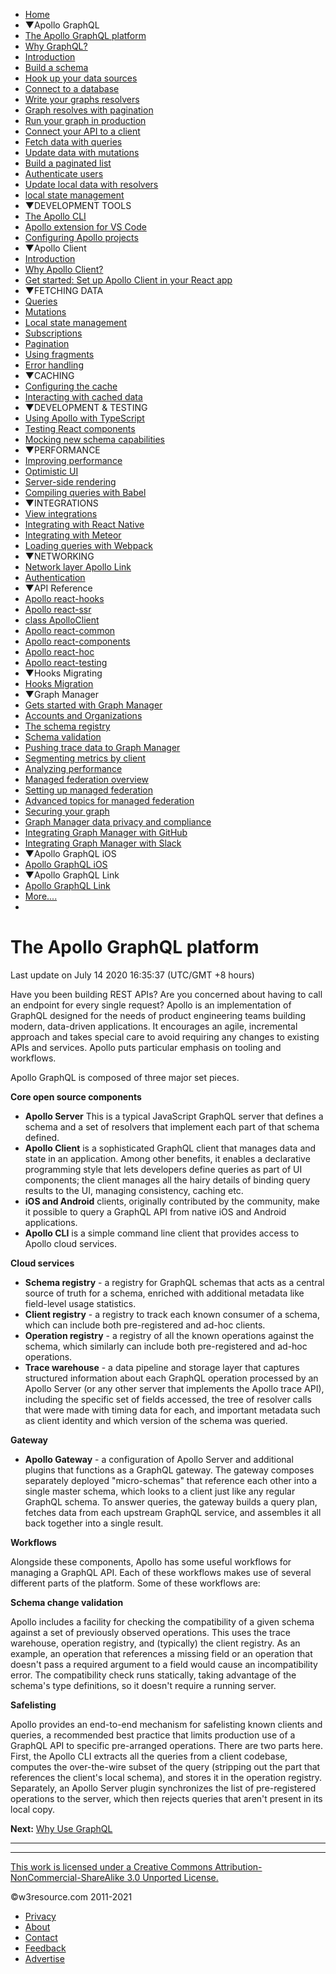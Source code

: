  


- [Home](/index.php)
- ▼Apollo GraphQL
- [The Apollo GraphQL platform](/apollo-graphql/the-apollo-graphql-platform.php)
- [Why GraphQL?](/apollo-graphql/why-use-apollo-graphql.php)
- [Introduction](/apollo-graphql/introduction.php)
- [Build a schema](/apollo-graphql/build-a-schema.php)
- [Hook up your data sources](/apollo-graphql/hook-up-your-data-sources.php)
- [Connect to a database](/apollo-graphql/connect-a-database.php)
- [Write your graphs resolvers](/apollo-graphql/write-your-graphs-resolvers.php)
- [Graph resolves with pagination](/apollo-graphql/resolvers-with-paginated-queries.php)
- [Run your graph in production](/apollo-graphql/run-your-graph-in-production.php)
- [Connect your API to a client](/apollo-graphql/connect-your-api-to-a-client.php)
- [Fetch data with queries](/apollo-graphql/fetch-data-with-queries.php)
- [Update data with mutations](/apollo-graphql/update-data-with-mutations.php)
- [Build a paginated list](/apollo-graphql/build-a-paginated-list.php)
- [Authenticate users](/apollo-graphql/authenticate-users.php)
- [Update local data with resolvers](/apollo-graphql/update-local-data-with-resolvers.php)
- [local state management](/apollo-graphql/local-state-management.php)
- ▼DEVELOPMENT TOOLS
- [The Apollo CLI](/apollo-graphql/the-apollo-cli.php)
- [Apollo extension for VS Code](/apollo-graphql/apollo-extension-for-vs-code.php)
- [Configuring Apollo projects](/apollo-graphql/configuring-apollo-projects.php)
- ▼Apollo Client
- [Introduction](/apollo-graphql/apollo-client-introduction.php)
- [Why Apollo Client?](/apollo-graphql/why-apollo-client.php)
- [Get started: Set up Apollo Client in your React app](/apollo-graphql/get-started-set-up-apollo-client-in-your-react-app.php)
- ▼FETCHING DATA
- [Queries](/apollo-graphql/queries.php)
- [Mutations](/apollo-graphql/mutations.php)
- [Local state management](/apollo-graphql/local-state-management-apollo-client.php)
- [Subscriptions](/apollo-graphql/subscriptions.php)
- [Pagination](/apollo-graphql/pagination.php)
- [Using fragments](/apollo-graphql/using-fragments.php)
- [Error handling](/apollo-graphql/error-handling.php)
- ▼CACHING
- [Configuring the cache](/apollo-graphql/configuring-the-cache.php)
- [Interacting with cached data](/apollo-graphql/interacting-with-cached-data.php)
- ▼DEVELOPMENT & TESTING
- [Using Apollo with TypeScript](/apollo-graphql/using-apollo-with-typescript.php)
- [Testing React components](/apollo-graphql/testing-react-components.php)
- [Mocking new schema capabilities](/apollo-graphql/mocking-new-schema-capabilities.php)
- ▼PERFORMANCE
- [Improving performance](/apollo-graphql/improving-performance.php)
- [Optimistic UI](/apollo-graphql/optimistic-ui.php)
- [Server-side rendering](/apollo-graphql/server-side-rendering.php)
- [Compiling queries with Babel](/apollo-graphql/compiling-queries-with-babel.php)
- ▼INTEGRATIONS
- [View integrations](/apollo-graphql/view-integrations.php)
- [Integrating with React Native](/apollo-graphql/integrating-with-react-native.php)
- [Integrating with Meteor](/apollo-graphql/integrating-with-meteor.php)
- [Loading queries with Webpack](/apollo-graphql/loading-queries-with-webpack.php)
- ▼NETWORKING
- [Network layer Apollo Link](/apollo-graphql/network-layer-apollo-link.php)
- [Authentication](/apollo-graphql/authentication.php)
- ▼API Reference
- [Apollo react-hooks](/apollo-graphql/apollo-react-hooks.php)
- [Apollo react-ssr](/apollo-graphql/apollo-react-ssr.php)
- [class ApolloClient](/apollo-graphql/class-apollo-client.php)
- [Apollo react-common](/apollo-graphql/apollo-react-common.php)
- [Apollo react-components](/apollo-graphql/apollo-react-components.php)
- [Apollo react-hoc](/apollo-graphql/apollo-react-hoc.php)
- [Apollo react-testing](/apollo-graphql/apollo-react-testing.php)
- ▼Hooks Migrating
- [Hooks Migration](/apollo-graphql/hooks-migration-guide.php)
- ▼Graph Manager
- [Gets started with Graph Manager](/apollo-graphql/get-started-with-graph-manager.php)
- [Accounts and Organizations](/apollo-graphql/accounts-and-organizations.php)
- [The schema registry](/apollo-graphql/schema-registry.php)
- [Schema validation](/apollo-graphql/schema-validation.php)
- [Pushing trace data to Graph Manager](/apollo-graphql/pushing-trace-data-to-graph-manager.php)
- [Segmenting metrics by client](/apollo-graphql/segmenting-metrics-by-client.php)
- [Analyzing performance](/apollo-graphql/analyzing-performance.php)
- [Managed federation overview](/apollo-graphql/managed-federation-overview.php)
- [Setting up managed federation](/apollo-graphql/setting-up-managed-federation.php)
- [Advanced topics for managed federation](/apollo-graphql/advanced-topics-for-managed-federation.php)
- [Securing your graph](/apollo-graphql/securing-your-graph.php)
- [Graph Manager data privacy and compliance](/apollo-graphql/graph-manager-data-privacy-and-compliance.php)
- [Integrating Graph Manager with GitHub](/apollo-graphql/integrating-graph-manager-with-github.php)
- [Integrating Graph Manager with Slack](/apollo-graphql/integrating-graph-manager-with-slack.php)
- ▼Apollo GraphQL iOS
- [Apollo GraphQL iOS](/apollo-graphql/client-side-caching.php)
- ▼Apollo GraphQL Link
- [Apollo GraphQL Link](/apollo-graphql/concepts-overview.php)
- [More....]()
- []()

# The Apollo GraphQL platform

Last update on July 14 2020 16:35:37 (UTC/GMT +8 hours)

<span class="underline"></span>

<span class="underline"></span>

Have you been building REST APIs? Are you concerned about having to call an endpoint for every single request? Apollo is an implementation of GraphQL designed for the needs of product engineering teams building modern, data-driven applications. It encourages an agile, incremental approach and takes special care to avoid requiring any changes to existing APIs and services. Apollo puts particular emphasis on tooling and workflows.

Apollo GraphQL is composed of three major set pieces.

**Core open source components**

- **Apollo Server** This is a typical JavaScript GraphQL server that defines a schema and a set of resolvers that implement each part of that schema defined.
- **Apollo Client** is a sophisticated GraphQL client that manages data and state in an application. Among other benefits, it enables a declarative programming style that lets developers define queries as part of UI components; the client manages all the hairy details of binding query results to the UI, managing consistency, caching etc.
- **iOS and Android** clients, originally contributed by the community, make it possible to query a GraphQL API from native iOS and Android applications.
- **Apollo CLI** is a simple command line client that provides access to Apollo cloud services.

**Cloud services**

- **Schema registry** - a registry for GraphQL schemas that acts as a central source of truth for a schema, enriched with additional metadata like field-level usage statistics.
- **Client registry** - a registry to track each known consumer of a schema, which can include both pre-registered and ad-hoc clients.
- **Operation registry** - a registry of all the known operations against the schema, which similarly can include both pre-registered and ad-hoc operations.
- **Trace warehouse** - a data pipeline and storage layer that captures structured information about each GraphQL operation processed by an Apollo Server (or any other server that implements the Apollo trace API), including the specific set of fields accessed, the tree of resolver calls that were made with timing data for each, and important metadata such as client identity and which version of the schema was queried.

**Gateway**

- **Apollo Gateway** - a configuration of Apollo Server and additional plugins that functions as a GraphQL gateway. The gateway composes separately deployed "micro-schemas" that reference each other into a single master schema, which looks to a client just like any regular GraphQL schema. To answer queries, the gateway builds a query plan, fetches data from each upstream GraphQL service, and assembles it all back together into a single result.

**Workflows**

Alongside these components, Apollo has some useful workflows for managing a GraphQL API. Each of these workflows makes use of several different parts of the platform. Some of these workflows are:

**Schema change validation**

Apollo includes a facility for checking the compatibility of a given schema against a set of previously observed operations. This uses the trace warehouse, operation registry, and (typically) the client registry. As an example, an operation that references a missing field or an operation that doesn't pass a required argument to a field would cause an incompatibility error. The compatibility check runs statically, taking advantage of the schema's type definitions, so it doesn't require a running server.

**Safelisting**

Apollo provides an end-to-end mechanism for safelisting known clients and queries, a recommended best practice that limits production use of a GraphQL API to specific pre-arranged operations. There are two parts here. First, the Apollo CLI extracts all the queries from a client codebase, computes the over-the-wire subset of the query (stripping out the part that references the client's local schema), and stores it in the operation registry. Separately, an Apollo Server plugin synchronizes the list of pre-registered operations to the server, which then rejects queries that aren't present in its local copy.

**Next:** [Why Use GraphQL](https://www.w3resource.com/apollo-graphql/why-use-apollo-graphql.php)

---

<span class="underline"></span>

 

---

 

[This work is licensed under a Creative Commons Attribution-NonCommercial-ShareAlike 3.0 Unported License.](https://creativecommons.org/licenses/by-nc-sa/3.0/deed.en_US)

©w3resource.com 2011-2021

- [Privacy](https://www.w3resource.com/privacy.php)
- [About](https://www.w3resource.com/about.php)
- [Contact](https://www.w3resource.com/contact.php)
- [Feedback](https://www.w3resource.com/feedback.php)
- [Advertise](https://www.w3resource.com/advertise.php)
